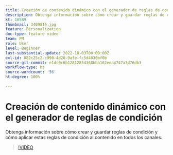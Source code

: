 ```yaml
---
title: Creación de contenido dinámico con el generador de reglas de condición
description: Obtenga información sobre cómo crear y guardar reglas de condición y cómo aplicar estas reglas de condición al contenido en todos los canales.
kt: 10589
thumbnail: 3409815.jpg
feature: Personalization
doc-type: feature video
team: PM
role: User
level: Beginner
last-substantial-update: 2022-10-03T00:00:00Z
exl-id: 882c25c2-c990-4d20-9afe-fc5d4030bf0b
source-git-commit: e1dc0c6b12812854368bba162eea4747a3d76db3
workflow-type: ht
source-wordcount: '56'
ht-degree: 100%

---
```


# Creación de contenido dinámico con el generador de reglas de condición

Obtenga información sobre cómo crear y guardar reglas de condición y cómo aplicar estas reglas de condición al contenido en todos los canales.

>[!VIDEO](https://video.tv.adobe.com/v/3409815?quality=12)
